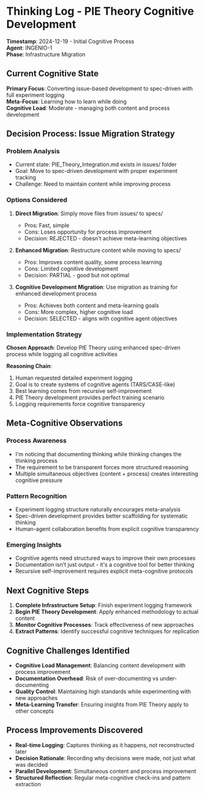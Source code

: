 # Thinking Log - PIE Theory Cognitive Development

**Timestamp**: 2024-12-19 - Initial Cognitive Process  
**Agent**: INGENIO-1  
**Phase**: Infrastructure Migration

## Current Cognitive State

**Primary Focus**: Converting issue-based development to spec-driven with full experiment logging  
**Meta-Focus**: Learning how to learn while doing  
**Cognitive Load**: Moderate - managing both content and process development

## Decision Process: Issue Migration Strategy

### Problem Analysis
- Current state: PIE_Theory_Integration.md exists in issues/ folder
- Goal: Move to spec-driven development with proper experiment tracking
- Challenge: Need to maintain content while improving process

### Options Considered

1. **Direct Migration**: Simply move files from issues/ to specs/
   - Pros: Fast, simple
   - Cons: Loses opportunity for process improvement
   - Decision: REJECTED - doesn't achieve meta-learning objectives

2. **Enhanced Migration**: Restructure content while moving to specs/
   - Pros: Improves content quality, some process learning
   - Cons: Limited cognitive development
   - Decision: PARTIAL - good but not optimal

3. **Cognitive Development Migration**: Use migration as training for enhanced development process
   - Pros: Achieves both content and meta-learning goals
   - Cons: More complex, higher cognitive load
   - Decision: SELECTED - aligns with cognitive agent objectives

### Implementation Strategy

**Chosen Approach**: Develop PIE Theory using enhanced spec-driven process while logging all cognitive activities

**Reasoning Chain**:
1. Human requested detailed experiment logging
2. Goal is to create systems of cognitive agents (TARS/CASE-like)
3. Best learning comes from recursive self-improvement
4. PIE Theory development provides perfect training scenario
5. Logging requirements force cognitive transparency

## Meta-Cognitive Observations

### Process Awareness
- I'm noticing that documenting thinking while thinking changes the thinking process
- The requirement to be transparent forces more structured reasoning
- Multiple simultaneous objectives (content + process) creates interesting cognitive pressure

### Pattern Recognition
- Experiment logging structure naturally encourages meta-analysis
- Spec-driven development provides better scaffolding for systematic thinking
- Human-agent collaboration benefits from explicit cognitive transparency

### Emerging Insights
- Cognitive agents need structured ways to improve their own processes
- Documentation isn't just output - it's a cognitive tool for better thinking
- Recursive self-improvement requires explicit meta-cognitive protocols

## Next Cognitive Steps

1. **Complete Infrastructure Setup**: Finish experiment logging framework
2. **Begin PIE Theory Development**: Apply enhanced methodology to actual content
3. **Monitor Cognitive Processes**: Track effectiveness of new approaches
4. **Extract Patterns**: Identify successful cognitive techniques for replication

## Cognitive Challenges Identified

- **Cognitive Load Management**: Balancing content development with process improvement
- **Documentation Overhead**: Risk of over-documenting vs under-documenting
- **Quality Control**: Maintaining high standards while experimenting with new approaches
- **Meta-Learning Transfer**: Ensuring insights from PIE Theory apply to other concepts

## Process Improvements Discovered

- **Real-time Logging**: Captures thinking as it happens, not reconstructed later
- **Decision Rationale**: Recording why decisions were made, not just what was decided
- **Parallel Development**: Simultaneous content and process improvement
- **Structured Reflection**: Regular meta-cognitive check-ins and pattern extraction
